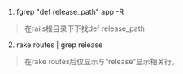 1. fgrep "def release_path" app -R
> 在rails根目录下下找def release_path

2. rake routes | grep release
> 在rake routes后仅显示与“release”显示相关行。
